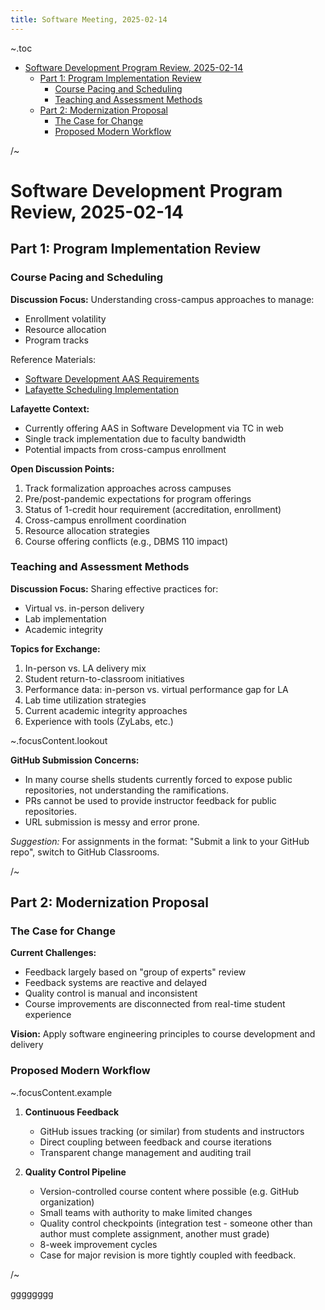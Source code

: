 ```yaml
---
title: Software Meeting, 2025-02-14
---
```


~.toc

- [Software Development Program Review, 2025-02-14](#software-development-program-review-2025-02-14)
  - [Part 1: Program Implementation Review](#part-1-program-implementation-review)
    - [Course Pacing and Scheduling](#course-pacing-and-scheduling)
    - [Teaching and Assessment Methods](#teaching-and-assessment-methods)
  - [Part 2: Modernization Proposal](#part-2-modernization-proposal)
    - [The Case for Change](#the-case-for-change)
    - [Proposed Modern Workflow](#proposed-modern-workflow)

/~

# Software Development Program Review, 2025-02-14

## Part 1: Program Implementation Review

### Course Pacing and Scheduling

**Discussion Focus:** Understanding cross-campus approaches to manage:

- Enrollment volatility
- Resource allocation
- Program tracks

Reference Materials:

- [Software Development AAS Requirements](https://catalog.ivytech.edu/preview_program.php?catoid=9&poid=7887&returnto=1110)
- [Lafayette Scheduling Implementation](https://mpjovanovich.github.io/ivy-sdev-aas-walkthrough/)

**Lafayette Context:**

- Currently offering AAS in Software Development via TC in web
- Single track implementation due to faculty bandwidth
- Potential impacts from cross-campus enrollment

**Open Discussion Points:**

1. Track formalization approaches across campuses
2. Pre/post-pandemic expectations for program offerings
3. Status of 1-credit hour requirement (accreditation, enrollment)
4. Cross-campus enrollment coordination
5. Resource allocation strategies
6. Course offering conflicts (e.g., DBMS 110 impact)

### Teaching and Assessment Methods

**Discussion Focus:** Sharing effective practices for:

- Virtual vs. in-person delivery
- Lab implementation
- Academic integrity

**Topics for Exchange:**

1. In-person vs. LA delivery mix
2. Student return-to-classroom initiatives
3. Performance data: in-person vs. virtual performance gap for LA
4. Lab time utilization strategies
5. Current academic integrity approaches
6. Experience with tools (ZyLabs, etc.)

~.focusContent.lookout

**GitHub Submission Concerns:**

- In many course shells students currently forced to expose public repositories, not understanding the ramifications.
- PRs cannot be used to provide instructor feedback for public repositories.
- URL submission is messy and error prone.

_Suggestion:_ For assignments in the format: "Submit a link to your GitHub repo", switch to GitHub Classrooms.

/~

## Part 2: Modernization Proposal

### The Case for Change

**Current Challenges:**

- Feedback largely based on "group of experts" review
- Feedback systems are reactive and delayed
- Quality control is manual and inconsistent
- Course improvements are disconnected from real-time student experience

**Vision:** Apply software engineering principles to course development and delivery

### Proposed Modern Workflow

~.focusContent.example

1. **Continuous Feedback**

   - GitHub issues tracking (or similar) from students and instructors
   - Direct coupling between feedback and course iterations
   - Transparent change management and auditing trail

2. **Quality Control Pipeline**

   - Version-controlled course content where possible (e.g. GitHub organization)
   - Small teams with authority to make limited changes
   - Quality control checkpoints (integration test - someone other than author must complete assignment, another must grade)
   - 8-week improvement cycles
   - Case for major revision is more tightly coupled with feedback.

/~

gggggggg
